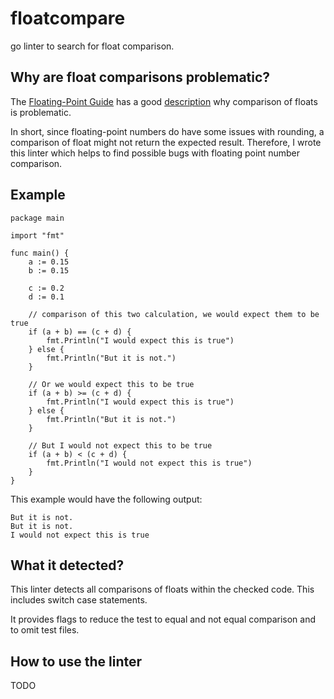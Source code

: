 # floatcompare

go linter to search for float comparison.

## Why are float comparisons problematic?

The [Floating-Point Guide](https://floating-point-gui.de) has a good
[description](https://floating-point-gui.de/errors/comparison/) why comparison
of floats is problematic.

In short, since floating-point numbers do have some issues with rounding, a
comparison of float might not return the expected result. Therefore, I wrote
this linter which helps to find possible bugs with floating point number
comparison.

## Example

    package main

    import "fmt"

    func main() {
        a := 0.15
        b := 0.15

        c := 0.2
        d := 0.1

        // comparison of this two calculation, we would expect them to be true
        if (a + b) == (c + d) {
            fmt.Println("I would expect this is true")
        } else {
            fmt.Println("But it is not.")
        }

        // Or we would expect this to be true
        if (a + b) >= (c + d) {
            fmt.Println("I would expect this is true")
        } else {
            fmt.Println("But it is not.")
        }

        // But I would not expect this to be true
        if (a + b) < (c + d) {
            fmt.Println("I would not expect this is true")
        }
    }

This example would have the following output:

    But it is not.
    But it is not.
    I would not expect this is true

## What it detected?

This linter detects all comparisons of floats within the checked code. This
includes switch case statements.

It provides flags to reduce the test to equal and not equal comparison and to
omit test files.

## How to use the linter

TODO
